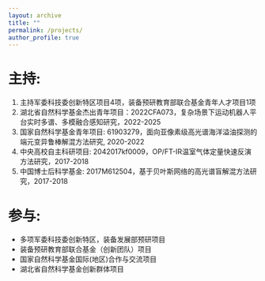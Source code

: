 ```yaml
---
layout: archive
title: ""
permalink: /projects/
author_profile: true
---
```



# 主持:

1. 主持军委科技委创新特区项目4项，装备预研教育部联合基金青年人才项目1项
1. 湖北省自然科学基金杰出青年项目：2022CFA073，复杂场景下运动机器人平台实时多谱、多模融合感知研究，2022-2025
5. 国家自然科学基金青年项目: 61903279，面向亚像素级高光谱海洋溢油探测的端元变异鲁棒解混方法研究, 2020-2022
6. 中央高校自主科研项目: 2042017kf0009，OP/FT-IR温室气体定量快速反演方法研究，2017-2018
7. 中国博士后科学基金: 2017M612504，基于贝叶斯网络的高光谱盲解混方法研究，2017-2018



<!-- 1. 军委科技委: **关键技术，2022-2023，100万
1. 军委科技委: **技术研究，2019-2020，100万
2. 军委科技委: **技术研究，2017-2018，50万
3. 军委科技委: **技术，2018-2019，40万
4. 装备预研教育部联合基金青年人才项目: **技术，2018-2020，80万
-->



# 参与:

* 多项军委科技委创新特区，装备发展部预研项目
* 装备预研教育部联合基金（创新团队）项目
* 国家自然科学基金国际(地区)合作与交流项目
* 湖北省自然科学基金创新群体项目